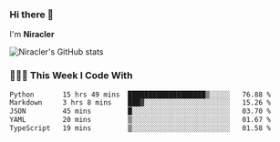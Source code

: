 ### Hi there 👋

I'm **Niracler**

![Niracler's GitHub stats](https://github-readme-stats.vercel.app/api?username=Niracler&show_icons=true)


### 👨🏻‍💻 This Week I Code With

<!--START_SECTION:waka-->

```txt
Python       15 hrs 49 mins  ███████████████████▒░░░░░   76.88 %
Markdown     3 hrs 8 mins    ███▓░░░░░░░░░░░░░░░░░░░░░   15.26 %
JSON         45 mins         █░░░░░░░░░░░░░░░░░░░░░░░░   03.70 %
YAML         20 mins         ▒░░░░░░░░░░░░░░░░░░░░░░░░   01.67 %
TypeScript   19 mins         ▒░░░░░░░░░░░░░░░░░░░░░░░░   01.58 %
```

<!--END_SECTION:waka-->
